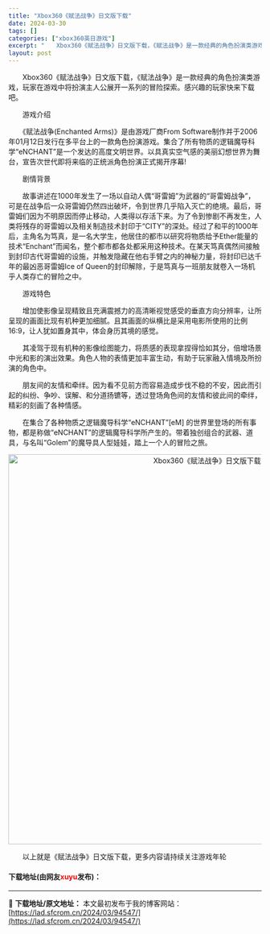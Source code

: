 ```yaml
---
title: "Xbox360《赋法战争》日文版下载"
date: 2024-03-30
tags: []
categories: ["xbox360英日游戏"]
excerpt: "　　Xbox360《赋法战争》日文版下载，《赋法战争》是一款经典的角色扮演类游戏，玩家在游戏中将扮演主人公展开一系列的冒险探索。感兴趣的玩家快来下载吧。 　　游戏介绍 　　《赋法战争(Enchanted Arms)》是由游戏厂商From Software制作并于2006年01月12日发行在多平台上的&hellip;"
layout: post
---
```


 <p>　　Xbox360《赋法战争》日文版下载，《赋法战争》是一款经典的角色扮演类游戏，玩家在游戏中将扮演主人公展开一系列的冒险探索。感兴趣的玩家快来下载吧。</p> <p>　　游戏介绍</p> <p>　　《赋法战争(Enchanted Arms)》是由游戏厂商From Software制作并于2006年01月12日发行在多平台上的一款角色扮演游戏。集合了所有物质的逻辑魔导科学&ldquo;eNCHANT&rdquo;是一个发达的高度文明世界。以具真实空气感的美丽幻想世界为舞台，宣告次世代即将来临的正统派角色扮演正式揭开序幕!</p> <p>　　剧情背景</p> <p>　　故事讲述在1000年发生了一场以自动人偶&ldquo;哥雷姆&rdquo;为武器的&ldquo;哥雷姆战争&rdquo;，可是在战争后一众哥雷姆仍然四出破坏，令到世界几乎陷入灭亡的绝境。最后，哥雷姆们因为不明原因而停止移动，人类得以存活下来。为了令到惨剧不再发生，人类将残存的哥雷姆以及相关制造技术封印于&ldquo;CITY&rdquo;的深处。经过了和平的1000年后，主角名为笃真，是一名大学生，他居住的都市以研究将物质给予Ether能量的技术&ldquo;Enchant&rdquo;而闻名，整个都市都各处都采用这种技术。在某天笃真偶然间接触到封印古代哥雷姆的设施，并触发隐藏在他右手臂之内的神秘力量，将封印已达千年的最凶恶哥雷姆Ice of Queen的封印解除，于是笃真与一班朋友就卷入一场机乎人类存亡的冒险之中。</p> <p>　　游戏特色</p> <p>　　增加使影像呈现精致且充满震撼力的高清晰视觉感受的垂直方向分辨率，让所呈现的画面比现有机种更加细腻。且其画面的纵横比是采用电影所使用的比例16:9，让人犹如置身其中，体会身历其境的感觉。</p> <p>　　其凌驾于现有机种的影像绘图能力，将质感的表现拿捏得恰如其分，倍增场景中光和影的演出效果。角色人物的表情更加丰富生动，有助于玩家融入情境及所扮演的角色中。</p> <p>　　朋友间的友情和牵绊。因为看不见前方而容易造成步伐不稳的不安，因此而引起的纠纷、争吵、误解、和分道扬镳等，透过登场角色间的友情和彼此间的牵绊，精彩的刻画了各种情感。</p> <p>　　在集合了各种物质之逻辑魔导科学&ldquo;eNCHANT&rdquo;[eM] 的世界里登场的所有事物，都是称做&ldquo;eNCHANT&rdquo;的逻辑魔导科学所产生的。带着独创组合的武器、道具，与名叫&ldquo;Golem&rdquo;的魔导具人型娃娃，踏上一个人的冒险之旅。</p> <p align="center"><img align="" border="0" src="https://lad.sfcrom.cn/wp-content/uploads/2024/03/20240330_6607d3292922f.jpg" width="775" alt="Xbox360《赋法战争》日文版下载" /></p> <p>　　以上就是《赋法战争》日文版下载，更多内容请持续关注游戏年轮</p> <p><h4>下载地址(由网友<font color="red">xuyu</font>发布)：</h4></p> 

---
📖 **下载地址/原文地址：** 本文最初发布于我的博客网站：[https://lad.sfcrom.cn/2024/03/94547/](https://lad.sfcrom.cn/2024/03/94547/)
